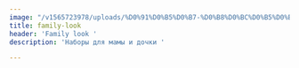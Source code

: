 ```yaml
---
image: "/v1565723978/uploads/%D0%91%D0%B5%D0%B7-%D0%B8%D0%BC%D0%B5%D0%BD%D0%B8-6_zfcvi8.jpg"
title: family-look
header: 'Family look '
description: 'Наборы для мамы и дочки '

---
```


